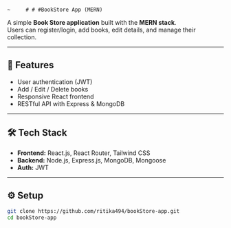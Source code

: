                                                                                                                     ~     # # #BookStore App (MERN)

A simple **Book Store application** built with the **MERN stack**.  
Users can register/login, add books, edit details, and manage their collection.

---

## 🚀 Features
- User authentication (JWT)
- Add / Edit / Delete books
- Responsive React frontend
- RESTful API with Express & MongoDB

---

## 🛠️ Tech Stack
- **Frontend:** React.js, React Router, Tailwind CSS  
- **Backend:** Node.js, Express.js, MongoDB, Mongoose  
- **Auth:** JWT  

---

## ⚙️ Setup

```bash
git clone https://github.com/ritika494/bookStore-app.git
cd bookStore-app

